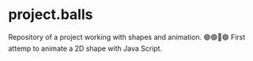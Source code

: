 # project.balls
Repository of a project working with shapes and animation.
🟣🟣🔵🟢 First attemp to animate a 2D shape with Java Script.
